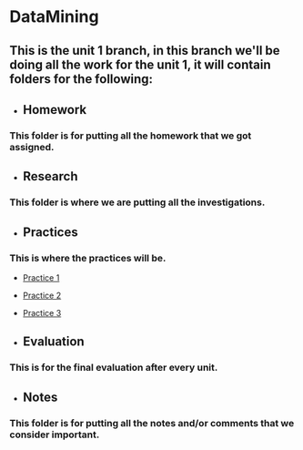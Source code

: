 # DataMining

## This is the unit 1 branch, in this branch we'll be doing all the work for the unit 1, it will contain folders for the following:

* ## Homework
### This folder is for putting all the homework that we got assigned.


* ## Research
### This folder is where we are putting all the investigations.


* ## Practices
### This is where the practices will be.

* [Practice 1](https://github.com/ThunderboltMonkey/DataMining/blob/unit_1/Practices/practice%201.R)
* [Practice 2](https://github.com/ThunderboltMonkey/DataMining/blob/unit_1/Practices/practice%202.r)
* [Practice 3](https://github.com/ThunderboltMonkey/DataMining/blob/unit_1/Practices/practice%203.r)

* ## Evaluation
### This is for the final evaluation after every unit.


* ## Notes
### This folder is for putting all the notes and/or comments that we consider important.